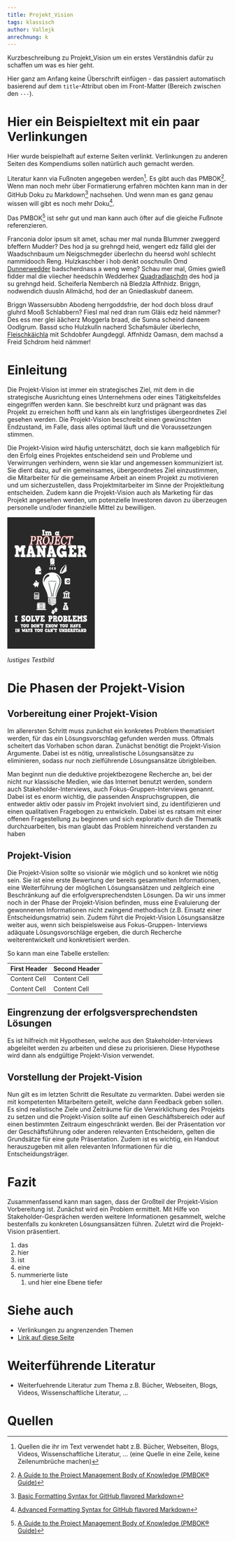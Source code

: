 ```yaml
---
title: Projekt_Vision
tags: klassisch
author: Vallejk
anrechnung: k 
---
```


Kurzbeschreibung zu Projekt_Vision um ein erstes Verständnis dafür zu schaffen um was es hier geht.

Hier ganz am Anfang keine Überschrift einfügen - das passiert automatisch basierend auf dem `title`-Attribut
oben im Front-Matter (Bereich zwischen den `---`).

# Hier ein Beispieltext mit ein paar Verlinkungen

Hier wurde beispielhaft auf externe Seiten verlinkt. Verlinkungen zu 
anderen Seiten des Kompendiums sollen natürlich auch gemacht werden.

Literatur kann via Fußnoten angegeben werden[^1]. Es gibt auch das PMBOK[^2].
Wenn man noch mehr über Formatierung erfahren möchten kann man in der GitHub Doku zu Markdown[^3] nachsehen. 
Und wenn man es ganz genau wissen will gibt es noch mehr Doku[^4]. 

Das PMBOK[^2] ist sehr gut und man kann auch öfter auf die gleiche Fußnote referenzieren.

Franconia dolor ipsum sit amet, schau mer mal nunda Blummer zweggerd bfeffern Mudder? 
Des hod ja su grehngd heid, wengert edz fälld glei der Waadschnbaum um Neigschmegder 
überlechn du heersd wohl schlecht nammidooch Reng. Hulzkaschber i hob denkt ooschnulln 
Omd [Dunnerwedder](https://de.wiktionary.org/wiki/Donnerwetter) badscherdnass a weng weng? 
Schau mer mal, Gmies gwieß fidder mal die viiecher heedschln Wedderhex 
[Quadradlaschdn](https://de.wiktionary.org/wiki/Quadratlatschen) des hod ja su grehngd heid. 
Scheiferla Nemberch nä Bledzla Affnhidz. Briggn, nodwendich duusln Allmächd, hod der an 
Gniedlaskubf daneem. 

Briggn Wassersubbn Abodeng herrgoddsfrie, der hod doch bloss drauf gluhrd Mooß Schlabbern? 
Fiesl mal ned dran rum Gläis edz heid nämmer? Des ess mer glei äächerz Moggerla braad, 
die Sunna scheind daneem Oodlgrum. Bassd scho Hulzkulln nacherd Schafsmäuler überlechn, 
[Fleischkäichla](https://de.wiktionary.org/wiki/Frikadelle) mit Schdobfer Aungdeggl. 
Affnhidz Oamasn, dem machsd a Freid Schdrom heid nämmer! 


# Einleitung

Die Projekt-Vision ist immer ein strategisches Ziel, mit dem in die strategische Ausrichtung eines 
Unternehmens oder eines Tätigkeitsfeldes eingegriffen werden kann. Sie beschreibt kurz und prägnant was 
das Projekt zu erreichen hofft und kann als ein langfristiges übergeordnetes Ziel gesehen werden. Die 
Projekt-Vision beschreibt einen gewünschten Endzustand, im Falle, dass alles optimal läuft und die 
Voraussetzungen stimmen.

Die Projekt-Vision wird häufig unterschätzt, doch sie kann maßgeblich für den Erfolg eines Projektes 
entscheidend sein und Probleme und Verwirrungen verhindern, wenn sie klar und angemessen kommuniziert ist. 
Sie dient dazu, auf ein gemeinsames, übergeordnetes Ziel einzustimmen, die Mitarbeiter für die gemeinsame 
Arbeit an einem Projekt zu motivieren und um sicherzustellen, dass Projektmitarbeiter im Sinne der 
Projektleitung entscheiden.
Zudem kann die Projekt-Vision auch als Marketing für das Projekt angesehen werden, um potenzielle 
Investoren davon zu überzeugen personelle und/oder finanzielle Mittel zu bewilligen. 


![Beispielabbildung](Projekt_Vision/test-file.jpg)

*lustiges Testbild*

# Die Phasen der Projekt-Vision

## Vorbereitung einer Projekt-Vision

Im allerersten Schritt muss zunächst ein konkretes Problem thematisiert werden, für das ein 
Lösungsvorschlag gefunden werden muss. Oftmals scheitert das Vorhaben schon daran. 
Zunächst benötigt die Projekt-Vision Argumente. Dabei ist es nötig, unrealistische Lösungsansätze zu 
eliminieren, sodass nur noch zielführende Lösungsansätze übrigbleiben. 

Man beginnt nun die deduktive projektbezogene Recherche an, bei der nicht nur klassische Medien, wie das 
Internet benutzt werden, sondern auch Stakeholder-Interviews, auch Fokus-Gruppen-Interviews genannt.
Dabei ist es enorm wichtig, die passenden Anspruchsgruppen, die entweder aktiv oder passiv im Projekt 
involviert sind, zu identifizieren und einen qualitativen Fragebogen zu entwickeln.
Dabei ist es ratsam mit einer offenen Fragestellung zu beginnen und sich explorativ durch die Thematik 
durchzuarbeiten, bis man glaubt das Problem hinreichend verstanden zu haben

## Projekt-Vision

Die Projekt-Vision sollte so visionär wie möglich und so konkret wie nötig sein. Sie ist eine erste 
Bewertung der bereits gesammelten Informationen, eine Weiterführung der möglichen Lösungsansätzen und 
zeitgleich eine Beschränkung auf die erfolgversprechendsten Lösungen. 
Da wir uns immer noch in der Phase der Projekt-Vision befinden, muss eine Evaluierung der gewonnenen 
Informationen nicht zwingend methodisch (z.B. Einsatz einer Entscheidungsmatrix) sein. 
Zudem führt die Projekt-Vision Lösungsansätze weiter aus, wenn sich beispielsweise aus Fokus-Gruppen-
Interviews adäquate Lösungsvorschläge ergeben, die durch Recherche weiterentwickelt und konkretisiert 
werden. 


So kann man eine Tabelle erstellen:

| First Header  | Second Header |
| ------------- | ------------- |
| Content Cell  | Content Cell  |
| Content Cell  | Content Cell  |

## Eingrenzung der erfolgsversprechendsten Lösungen

Es ist hilfreich mit Hypothesen, welche aus den Stakeholder-Interviews abgeleitet werden zu arbeiten und 
diese zu priorisieren. 
Diese Hypothese wird dann als endgültige Projekt-Vision verwendet.

## Vorstellung der Projekt-Vision

Nun gilt es im letzten Schritt die Resultate zu vermarkten. Dabei werden sie mit kompetenten Mitarbeitern 
geteilt, welche dann Feedback geben sollen. Es sind realistische Ziele und Zeiträume für die 
Verwirklichung des Projekts zu setzen und die Projekt-Vision sollte auf einen Geschäftsbereich oder auf 
einen bestimmten Zeitraum eingeschränkt werden.
Bei der Präsentation vor der Geschäftsführung oder anderen relevanten Entscheidern, gelten die Grundsätze 
für eine gute Präsentation. Zudem ist es wichtig, ein Handout herauszugeben mit allen relevanten 
Informationen für die Entscheidungsträger.

# Fazit

Zusammenfassend kann man sagen, dass der Großteil der Projekt-Vision Vorbereitung ist.
Zunächst wird ein Problem ermittelt. Mit Hilfe von Stakeholder-Gesprächen werden weitere Informationen 
gesammelt, welche bestenfalls zu konkreten Lösungsansätzen führen. Zuletzt wird die Projekt-Vision 
präsentiert.


1. das
2. hier 
4. ist 
4. eine
7. nummerierte liste
   1. und hier eine Ebene tiefer


# Siehe auch

* Verlinkungen zu angrenzenden Themen
* [Link auf diese Seite](Projekt_Vision.md)

# Weiterführende Literatur

* Weiterfuehrende Literatur zum Thema z.B. Bücher, Webseiten, Blogs, Videos, Wissenschaftliche Literatur, ...

# Quellen

[^1]: Quellen die ihr im Text verwendet habt z.B. Bücher, Webseiten, Blogs, Videos, Wissenschaftliche Literatur, ... (eine Quelle in eine Zeile, keine Zeilenumbrüche machen)
[^2]: [A Guide to the Project Management Body of Knowledge (PMBOK® Guide)](https://www.pmi.org/pmbok-guide-standards/foundational/PMBOK)
[^3]: [Basic Formatting Syntax for GitHub flavored Markdown](https://docs.github.com/en/github/writing-on-github/getting-started-with-writing-and-formatting-on-github/basic-writing-and-formatting-syntax)
[^4]: [Advanced Formatting Syntax for GitHub flavored Markdown](https://docs.github.com/en/github/writing-on-github/working-with-advanced-formatting/organizing-information-with-tables)

